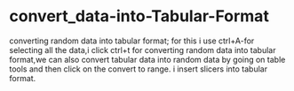 # convert_data-into-Tabular-Format
converting random data into tabular format; for this i use ctrl+A-for selecting all the data,i click ctrl+t for converting random data into tabular format,we can also convert tabular data into random data by going on table tools and then click on the convert to range. i  insert slicers into tabular format.
